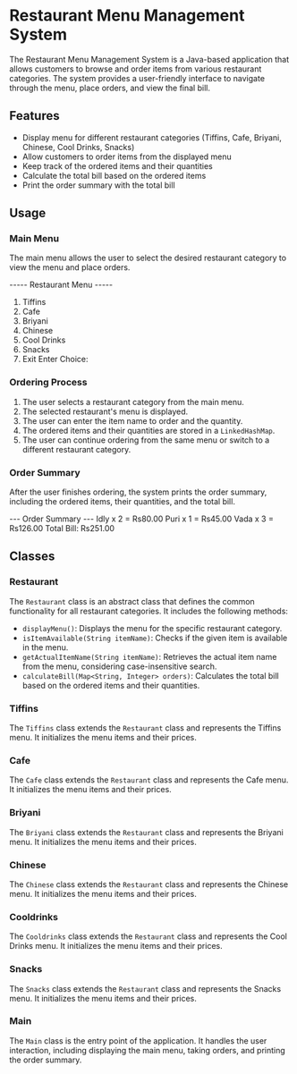 # Restaurant Menu Management System

The Restaurant Menu Management System is a Java-based application that allows customers to browse and order items from various restaurant categories. The system provides a user-friendly interface to navigate through the menu, place orders, and view the final bill.

## Features
- Display menu for different restaurant categories (Tiffins, Cafe, Briyani, Chinese, Cool Drinks, Snacks)
- Allow customers to order items from the displayed menu
- Keep track of the ordered items and their quantities
- Calculate the total bill based on the ordered items
- Print the order summary with the total bill

## Usage

### Main Menu
The main menu allows the user to select the desired restaurant category to view the menu and place orders.

----- Restaurant Menu -----
1. Tiffins
2. Cafe
3. Briyani
4. Chinese
5. Cool Drinks
6. Snacks
7. Exit
Enter Choice:


### Ordering Process
1. The user selects a restaurant category from the main menu.
2. The selected restaurant's menu is displayed.
3. The user can enter the item name to order and the quantity.
4. The ordered items and their quantities are stored in a `LinkedHashMap`.
5. The user can continue ordering from the same menu or switch to a different restaurant category.

### Order Summary
After the user finishes ordering, the system prints the order summary, including the ordered items, their quantities, and the total bill.

--- Order Summary ---
Idly x 2 = Rs80.00
Puri x 1 = Rs45.00
Vada x 3 = Rs126.00
Total Bill: Rs251.00


## Classes

### Restaurant
The `Restaurant` class is an abstract class that defines the common functionality for all restaurant categories. It includes the following methods:
- `displayMenu()`: Displays the menu for the specific restaurant category.
- `isItemAvailable(String itemName)`: Checks if the given item is available in the menu.
- `getActualItemName(String itemName)`: Retrieves the actual item name from the menu, considering case-insensitive search.
- `calculateBill(Map<String, Integer> orders)`: Calculates the total bill based on the ordered items and their quantities.

### Tiffins
The `Tiffins` class extends the `Restaurant` class and represents the Tiffins menu. It initializes the menu items and their prices.

### Cafe
The `Cafe` class extends the `Restaurant` class and represents the Cafe menu. It initializes the menu items and their prices.

### Briyani
The `Briyani` class extends the `Restaurant` class and represents the Briyani menu. It initializes the menu items and their prices.

### Chinese
The `Chinese` class extends the `Restaurant` class and represents the Chinese menu. It initializes the menu items and their prices.

### Cooldrinks
The `Cooldrinks` class extends the `Restaurant` class and represents the Cool Drinks menu. It initializes the menu items and their prices.

### Snacks
The `Snacks` class extends the `Restaurant` class and represents the Snacks menu. It initializes the menu items and their prices.

### Main
The `Main` class is the entry point of the application. It handles the user interaction, including displaying the main menu, taking orders, and printing the order summary.
